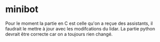 # minibot
Pour le moment la partie en C est celle qu'on a reçue des assistants, il faudrait le mettre à jour avec les modifcations du lidar. La partie python devrait être correcte car on a toujours rien changé.
